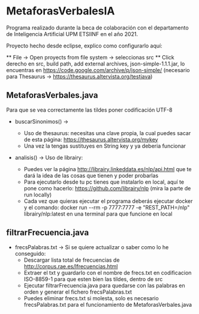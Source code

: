 # MetaforasVerbalesIA
Programa realizado durante la beca de colaboración con el departamento de Inteligencia Artificial UPM ETSIINF en el año 2021.

Proyecto hecho desde eclipse, explico como configurarlo aquí:

** File -> Open proyects from file system -> seleccionas src
** Click derecho en src, build path, add external archives, json-simple-1.1.1.jar, lo encuentras en https://code.google.com/archive/p/json-simple/
(necesario para Thesaurus -> https://thesaurus.altervista.org/testjava)


## MetaforasVerbales.java 

Para que se vea correctamente las tildes poner codificación UTF-8


* buscarSinonimos() -> 
	* Uso de thesaurus: necesitas una clave propia, la cual puedes sacar de esta página: https://thesaurus.altervista.org/mykey
	* Una vez la tengas sustituyes en String key y ya deberia funcionar


* analisis() -> Uso de librairy:
	 * Puedes ver la página http://librairy.linkeddata.es/nlp/api.html que te dará la idea de las cosas que tienen y poder probarlas
	 * Para ejecutarlo desde tu pc tienes que instalarlo en local, aquí te pone como hacerlo: https://github.com/librairy/nlp (mira la parte de run locally)
	 * Cada vez que quieras ejecutar el programa deberás ejecutar docker y el comando: docker run --rm -p 7777:7777 -e "REST_PATH=/nlp" librairy/nlp:latest en una terminal para que funcione en local
	 
   
   
## filtrarFrecuencia.java
	 
* frecsPalabras.txt -> Si se quiere actualizar o saber como lo he conseguido:
	* Descargar lista total de frecuencias de http://corpus.rae.es/lfrecuencias.html
	* Extraer el txt y guardarlo con el nombre de frecs.txt en codificacion ISO-8859-1 para que esten bien las tildes, dentro de src
	* Ejecutar filtrarFrecuencia.java para quedarse con las palabras en orden y generar el fichero frecsPalabras.txt 
	* Puedes eliminar frecs.txt si molesta, solo es necesario frecsPalabras.txt para el funcionamiento de MetaforasVerbales.java
